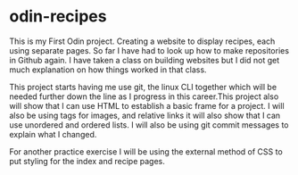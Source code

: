 # odin-recipes

 This is my First Odin project. Creating a website to display recipes, each 
using separate pages. So far I have had to look up how to make repositories 
in Github again. I have taken a class on building websites but I did not
get much explanation on how things worked in that class. 
 
 This project starts having me use git, the linux CLI together which will be 
needed further down the line as I progress in this career.This project also
will show that I can use HTML to establish a basic frame for a project. I 
will also be using tags for images, and relative links it will also show that
I can use unordered and ordered lists. I will also be using git commit 
messages to explain what I changed. 

 For another practice exercise I will be using the external method of CSS to
put styling for the index and recipe pages.  


